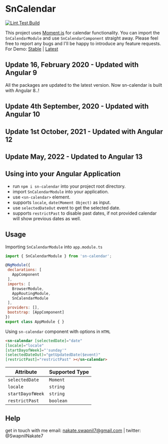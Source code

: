 # SnCalendar
[![Lint,Test,Build](https://github.com/swapnilnakate7/sn-calendar/actions/workflows/node.js.yml/badge.svg?branch=master)](https://github.com/swapnilnakate7/sn-calendar/actions/workflows/node.js.yml)

This project uses [Moment.js] for calendar functionality. You can import the `SnCalendarModule` and use `SnCalendarComponent` straight away. Please feel free to report any bugs and I'll be happy to introduce any feature requests. For Demo: [Stable] | [Latest] 

## Update 16, February 2020 - Updated with Angular 9
 All the packages are updated to the latest version. Now sn-calendar is built with Angular 8..!

## Update 4th September, 2020 - Updated with Angular 10

## Update 1st October, 2021 - Updated with Angular 12

## Update May, 2022 - Updated to Angular 13

## Using into your Angular Application

- run `npm i sn-calendar` into your project root directory.
- import `SnCalendarModule` into your application.
- use `<sn-calendar>` element.
- supports `locale`, `date(Moment Object)` as input. 
- use `selectedDateOut` event to get the selected date.
- supports  `restrictPast` to disable past dates, if not provided calendar will show previous  dates as well.

## Usage
 Importing `SnCalendarModule` into `app.module.ts`
 ```javascript
import { SnCalendarModule } from 'sn-calendar';

@NgModule({
  declarations: [
    AppComponent
  ],
  imports: [
    BrowserModule,
    AppRoutingModule,
    SnCalendarModule
  ],
  providers: [],
  bootstrap: [AppComponent]
})
export class AppModule { }
 ```
Using `sn-calendar` component with options in `HTML`
 ```html
 <sn-calendar [selectedDate]="date"
[locale]="locale"
[startDayofWeek]="'sunday'"
(selectedDateOut)="getUpdatedDate($event)"
[restrictPast]="restrictPast" ></sn-calendar>
 ```
 | Attribute | Supported Type |
 | --- | --- |
 | `selectedDate` | `Moment` |
 | `locale` | `string` |
 | `startDayofWeek` | `string` |
 | `restrictPast` | `boolean` |

## Help
get in touch with me email: nakate.swapnil7@gmail.com | twitter: @SwapnilNakate7

[Moment.js]:https://momentjs.com/
[Latest]:https://swapnilnakate7.github.io/sn-calendar/
[Stable]:https://sn-calendar-demo.stackblitz.io/
